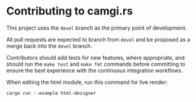 # Contributing to camgi.rs

This project uses the `devel` branch as the primary point of development.

All pull requests are expected to branch from `devel` and be proposed as a merge back into
the `devel` branch.

Contributors should add tests for new features, where appropriate, and should run the `make test`
and `make fmt` commands before committing to ensure the best experience with the continuous
integration workflows.

When editing the html module, run this command for live render:

```ShellSession
cargo run --example html-designer
```
